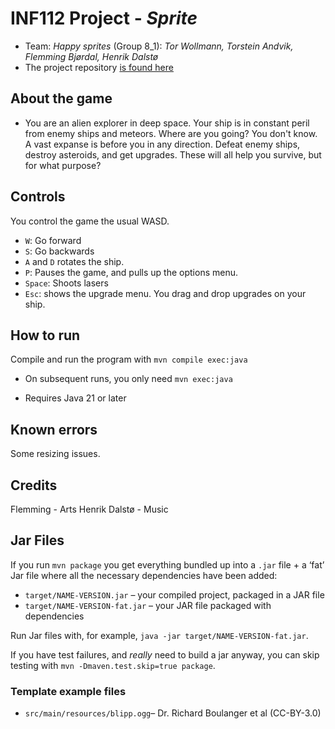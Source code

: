 # INF112 Project - *Sprite* 

* Team: *Happy sprites* (Group 8_1): *Tor Wollmann, Torstein Andvik, Flemming Bjørdal, Henrik Dalstø*
* The project repository [is found here](https://git.app.uib.no/inf112/25v/proj/sprites)

## About the game 
* You are an alien explorer in deep space. Your ship is in constant peril from enemy ships and meteors. Where are you going? You don't know. A vast expanse is before you in any direction. Defeat enemy ships, destroy asteroids, and get upgrades. These will all help you survive, but for what purpose?


## Controls
You control the game the usual WASD. 
- `W`: Go forward 
- `S`: Go backwards 
- `A` and `D` rotates the ship.
- `P`: Pauses the game, and pulls up the options menu. 
- `Space`: Shoots lasers
- `Esc`: shows the upgrade menu. You drag and drop upgrades on your ship.

## How to run 
Compile and run the program with `mvn compile exec:java`

* On subsequent runs, you only need `mvn exec:java`

* Requires Java 21 or later 

## Known errors 
Some resizing issues.

## Credits 
Flemming - Arts
Henrik Dalstø - Music

## Jar Files

If you run `mvn package` you get everything bundled up into a `.jar` file + a ‘fat’ Jar file where all the necessary dependencies have been added:

* `target/NAME-VERSION.jar` – your compiled project, packaged in a JAR file
* `target/NAME-VERSION-fat.jar` – your JAR file packaged with dependencies

Run Jar files with, for example, `java -jar target/NAME-VERSION-fat.jar`.


If you have test failures, and *really* need to build a jar anyway, you can skip testing with `mvn -Dmaven.test.skip=true package`.

### Template example files
* `src/main/resources/blipp.ogg`– Dr. Richard Boulanger et al (CC-BY-3.0)
